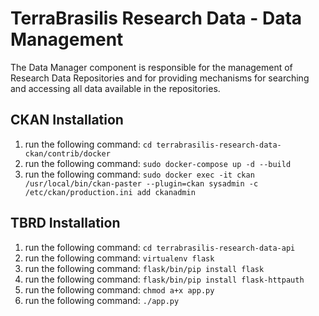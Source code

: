 # TerraBrasilis Research Data - Data Management
The Data Manager component is responsible for the management of Research Data Repositories and for providing mechanisms for searching and accessing all data available in the repositories.

CKAN Installation
------------
1. run the following command: `cd terrabrasilis-research-data-ckan/contrib/docker`
2. run the following command: `sudo docker-compose up -d --build`
3. run the following command: `sudo docker exec -it ckan /usr/local/bin/ckan-paster --plugin=ckan sysadmin -c /etc/ckan/production.ini add ckanadmin`

TBRD Installation
------------
1. run the following command: `cd terrabrasilis-research-data-api`
2. run the following command: `virtualenv flask` 
3. run the following command: `flask/bin/pip install flask` 
4. run the following command: `flask/bin/pip install flask-httpauth` 
5. run the following command: `chmod a+x app.py`
6. run the following command: `./app.py`